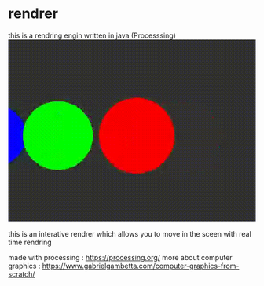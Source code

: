 # rendrer
this is a rendring engin written in java (Processsing)
![gif of rendrer](images/rendrer_no_light.gif)

this is an interative rendrer which allows you to move in the sceen with real time rendring

made with processing : https://processing.org/
more about computer graphics : https://www.gabrielgambetta.com/computer-graphics-from-scratch/
